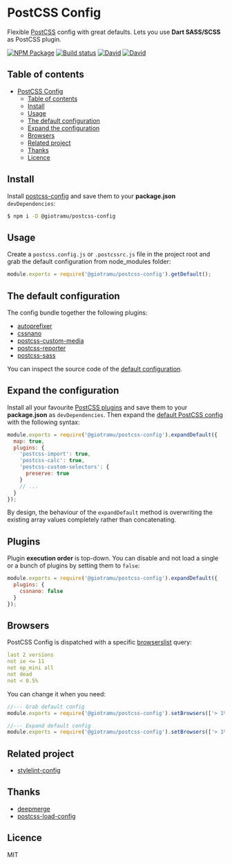# PostCSS Config

Flexible [PostCSS][postcss-doc] config with great defaults. Lets you use **Dart SASS/SCSS** as PostCSS plugin.

[![NPM Package][npm-badge]][npm]
[![Build status][circleci-badge]][circleci]
[![David][david-dep-badge]][david-dep]
[![David][david-dev-badge]][david-dev]

## Table of contents

- [PostCSS Config](#postcss-config)
  - [Table of contents](#table-of-contents)
  - [Install](#install)
  - [Usage](#usage)
  - [The default configuration](#the-default-configuration)
  - [Expand the configuration](#expand-the-configuration)
  - [Browsers](#browsers)
  - [Related project](#Related-project)
  - [Thanks](#thanks)
  - [Licence](#licence)

## Install

Install [postcss-config] and save them to your **package.json** `devDependencies`:

```sh
$ npm i -D @giotramu/postcss-config
```

## Usage

Create a `postcss.config.js` or `.postcssrc.js` file in the project root and grab the default configuration from node_modules folder:

```js
module.exports = require('@giotramu/postcss-config').getDefault();
```

## The default configuration

The config bundle together the following plugins:

- [autoprefixer]
- [cssnano]
- [postcss-custom-media]
- [postcss-reporter]
- [postcss-sass]

You can inspect the source code of the [default configuration][default-config].

## Expand the configuration

Install all your favourite [PostCSS plugins][postcss-plugins] and save them to your **package.json** as `devDependencies`.
Then expand the [default PostCSS config][default-config] with the following syntax:

```js
module.exports = require('@giotramu/postcss-config').expandDefault({
  map: true,
  plugins: {
    'postcss-import': true,
    'postcss-calc': true,
    'postcss-custom-selectors': {
      preserve: true
    }
    // ...
  }
});
```

By design, the behaviour of the `expandDefault` method is overwriting the existing array values completely rather than concatenating.

## Plugins

Plugin **execution order** is top-down. You can disable and not load a single or a bunch of plugins by setting them to `false`:

```js
module.exports = require('@giotramu/postcss-config').expandDefault({
  plugins: {
    cssnano: false
  }
});
```

## Browsers

PostCSS Config is dispatched with a specific [browserslist] query:

```yaml
last 2 versions
not ie <= 11
not op_mini all
not dead
not < 0.5%
```

You can change it when you need:

```js
//--- Grab default config
module.exports = require('@giotramu/postcss-config').setBrowsers(['> 1%', 'IE 10']).getDefault();

//--- Expand default config
module.exports = require('@giotramu/postcss-config').setBrowsers(['> 1%', 'IE 10']).expandDefault({...});
```

## Related project

- [stylelint-config]

## Thanks

- [deepmerge]
- [postcss-load-config]

## Licence

MIT

[npm]: https://www.npmjs.com/package/@giotramu/postcss-config
[npm-badge]: https://badgen.net/npm/v/@giotramu/postcss-config
[circleci]: https://circleci.com/gh/giotramu/postcss-config
[circleci-badge]: https://badgen.net/circleci/github/giotramu/postcss-config
[david-dep]: https://david-dm.org/giotramu/postcss-config
[david-dev]: https://david-dm.org/giotramu/postcss-config?type=dev
[david-peer]: https://david-dm.org/giotramu/postcss-config?type=peer
[david-dep-badge]: https://badgen.net/david/dep/giotramu/postcss-config
[david-dev-badge]: https://badgen.net/david/dev/giotramu/postcss-config
[browserslist]: https://github.com/browserslist/browserslist
[default-config]: ./src/config.ts
[autoprefixer]: https://github.com/postcss/autoprefixer
[cssnano]: https://github.com/cssnano/cssnano
[postcss-config]: https://github.com/giotramu/postcss-config
[postcss-custom-media]: https://github.com/postcss/postcss-custom-media
[postcss-doc]: https://postcss.org
[postcss-load-config]: https://github.com/michael-ciniawsky/postcss-load-config
[postcss-plugins]: https://github.com/postcss/postcss/blob/master/docs/plugins.md
[postcss-reporter]: https://github.com/postcss/postcss-reporter
[postcss-sass]: https://github.com/jonathantneal/postcss-sass
[stylelint-config]: https://github.com/giotramu/stylelint-config
[deepmerge]: https://github.com/TehShrike/deepmerge
